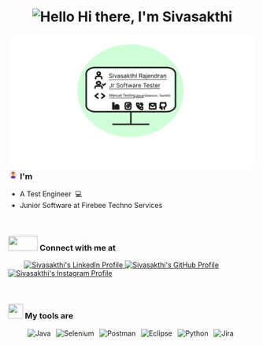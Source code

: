 <!DOCTYPE html>
<html>
<head>
</head>
<body>
      <h1 align="center">
  <img src="https://media.giphy.com/media/hvRJCLFzcasrR4ia7z/giphy.gif" alt="Hello" height=30 width=30/>
  Hi there, I'm Sivasakthi
</h1>
    <img src="https://github.com/sivasakthiqatester18207/sivasakthiqatester18207/blob/main/GIT%20PROFILE_page-03.jpg" alt="My Profile" align="right" />

<!-- About -->
<h3>
  <img src='https://github.com/sivasakthiqatester18207/sivasakthiqatester18207/blob/main/avatar.gif' width=20 height=20 />
  I'm
</h3>
<ul>
  <li>A Test Engineer &nbsp;💻</li>
  <li>Junior Software at Firebee Techno Services &nbsp;</li>
  <!-- <li>Currently learning Selenium using Python &nbsp;📱</li> -->
</ul>
&nbsp;

<!-- Contact -->
<h3>
  <img src='https://raw.githubusercontent.com/ShahriarShafin/ShahriarShafin/main/Assets/handshake.gif' width=60 height=30 />
  Connect with me at
</h3>
  &emsp;&emsp;
  <a href="https://www.linkedin.com/in/sivasakthi-rajendran/" target="_blank" >
    <img src="https://www.vectorlogo.zone/logos/linkedin/linkedin-icon.svg" alt="Sivasakthi's LinkedIn Profile" height=30 width=30 />
 </a>
 
  <a href="https://github.com/sivasakthiqatester18207/sivasakthiqatester18207/" target="_blank" >
    <img src="https://www.vectorlogo.zone/logos/github/github-icon.svg" alt="Sivasakthi's GitHub Profile" height=30 width=30 />
  </a>
  
   <a href="https://www.instagram.com/sivasakthi_18207/" target="_blank" >
    <img src="https://www.vectorlogo.zone/logos/instagram/instagram-icon.svg" alt="Sivasakthi's Instagram Profile" height=30 width=30 />
  </a>
</p>
&nbsp;

<!-- Tools -->
<h3>
  <img src = "https://media2.giphy.com/media/QssGEmpkyEOhBCb7e1/giphy.gif?cid=ecf05e47a0n3gi1bfqntqmob8g9aid1oyj2wr3ds3mg700bl&rid=giphy.gif" width=30 height=30>
  My tools are
</h3>
<p align="center">
  <img src="https://cdn.jsdelivr.net/gh/devicons/devicon/icons/java/java-original.svg" alt="Java" width=50 height=50 />&ensp;
  <img src="https://cdn.jsdelivr.net/gh/devicons/devicon/icons/selenium/selenium-original.svg" alt="Selenium" width=50 height=50 />&ensp;
  <img src="https://cdn.jsdelivr.net/gh/devicons/devicon/icons/postman/postman-original.svg" alt="Postman" width=50 height=50 />&ensp;
  <img src="https://cdn.jsdelivr.net/gh/devicons/devicon/icons/eclipse/eclipse-original.svg" alt="Eclipse" width=50 height=50 />&ensp;
  <img src="https://cdn.jsdelivr.net/gh/devicons/devicon/icons/python/python-original.svg" alt="Python" width=50 height=50 />&ensp;
  <img src="https://cdn.jsdelivr.net/gh/devicons/devicon/icons/jira/jira-original.svg" alt="Jira" width=50 height=50 />&ensp;
<!--   <img src="https://cdn.jsdelivr.net/gh/devicons/devicon/icons/mysql/mysql-original.svg" alt="Mysql" width=50 height=50 />&ensp; -->
      
</body>
</html>


<!--
<img src="https://www.figma.com/proto/kxr362rcQlDiisKqx7dQst/GIT-PROFILE?node-id=1-2&t=Poe6yZQDOmXhMuM1-0&scaling=min-zoom&content-scaling=fixed&page-id=0%3A1" alt="Coding at night" align="right" />
-->
